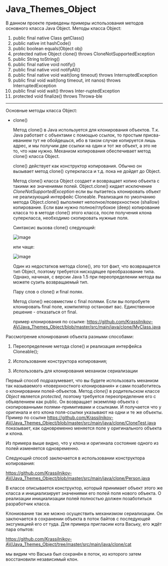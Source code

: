 # Java_Themes_Object

В данном проекте приведены примеры использования методов основного класса Java Object.
Методы класса Object:
1)	public final native Class getClass() 
2)	public native int hashCode() 
3)	public boolean equals(Object obj)
4)	protected native Object clone() throws CloneNotSupportedException
5)	public String toString()
6)	public final native void notify()
7)	public final native void notifyAll()
8)	public final native void wait(long timeout) throws InterruptedException
9)	public final void wait(long timeout, int nanos) throws InterruptedException
10)	public final void wait() throws Inter-ruptedException
11)	protected void finalize() throws Throwa-ble

_ _ _ _ _ 
Основные методы класса Object:</p>
 - clone() </p>
 Метод clone() в Java используется для клонирования объектов. Т.к. Java работает с объектами с помощью ссылок, то простым присва-иванием тут не обойдешься, ибо в таком случае копируется лишь адрес, и мы получим две ссылки на один и тот же объект, а это не то, что нам нужно. Механизм копирования обеспечивает метод clone() класса Object.</p>
 clone() действует как конструктор копирования. Обычно он вызывает метод clone() суперкласса и т.д. пока не дойдет до Object.</p>
Метод clone() класса Object создает и возвращает копию объекта с такими же значениями полей. Object.clone() кидает исключение <em>CloneNotSupportedException</em> если вы пытаетесь клонировать объект не реализующий интерфейс Cloneable. Реализация по умолчанию метода Object.clone() выполняет неполное/поверхностное (shallow) копирование. Если вам нужно полное/глубокое (deep) копирование класса то в методе clone() этого класса, после получения клона суперкласса, необходимо скопировать нужные поля.</p>
Синтаксис вызова clone() следующий:</p>
 ![image](https://user-images.githubusercontent.com/61631173/129766932-66e4ae42-e8b3-4312-a404-72647b24990e.png)</p>
или чаще:</p>
 ![image](https://user-images.githubusercontent.com/61631173/129767022-bcc72664-4680-4c4d-8af0-243f7fe315e2.png)</p>
Один из недостатков метода clone(), это тот факт, что возвращается тип Object, поэтому требуется нисходящее преобразование типа. Однако, начиная, с версии Java 1.5 при переопределении метода вы можете сузить возвращаемый тип.</p>
Пару слов о clone() и final полях.</p>
Метод clone() несовместим с final полями. Если вы попробуете клонировать final поле, компилятор остановит вас. Единственное решение - отказаться от final.</p>
пример клонирования по ссылке: https://github.com/Krassilnikov-AV/Java_Themes_Object/blob/master/src/main/java/clone/MyClass.java</p>

 
 Рассмотрение клонирования объекта разными способами:</p>
1. Переопределение метода clone() и реализация интерфейса Cloneable();</p>
2. Использование конструктора копирования;</p>
3. Использовать для клонирования механизм сериализации</p>

 Первый способ подразумевает, что вы будете использовать механизм так называемого «поверхностного клонирования» и сами позаботитесь о клонировании полей-объектов. Метод <em>clone()</em> в родительском классе <em>Object</em> является <em>protected</em>, поэтому требуется переопределение его с объявлением как public. Он возвращает экземпляр объекта с cкопированными полями-примитивами и ссылками. И получается что у оригинала и его клона поля-ссылки указывают на одни и те же объекты. Пример по ссылке https://github.com/Krassilnikov-AV/Java_Themes_Object/blob/master/src/main/java/clone/CloneTest.java  показывает, как одновременно меняется поле у оригинального объекта и клона. </p>
Из примера выше видно, что у клона и оригинала состояние одного из полей изменяется одновременно. </p>
Следующий способ заключается в использовании конструктора копирования: </p>
https://github.com/Krassilnikov-AV/Java_Themes_Object/blob/master/src/main/java/clone/Person.java </p>
В классе описывается конструктор, который принимает объект этого же класса и инициализирует значениями его полей поля нового объекта. О реализации инициализации полей полностью должен позаботиться разработчик класса.</p>
Клониование так же можно осуществить механизмом сериализации. Он заключается в сохранении объекта в поток байтов с последующей эксгумацией его от туда. Для примера пригласим кота Ваську, его ждёт пара опытов:</p>
https://github.com/Krassilnikov-AV/Java_Themes_Object/tree/master/src/main/java/clone/cat </p>
мы видим что Васька был сохранён в поток, из которого затем восстановили независимый клон.</p>

